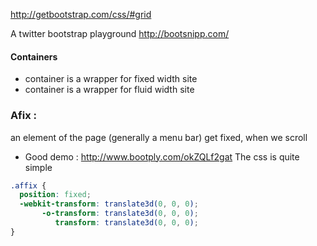 http://getbootstrap.com/css/#grid

A twitter bootstrap playground 
http://bootsnipp.com/

#### Containers 

* container is a wrapper for fixed width site 
* container is a wrapper for fluid width site

### Afix :    
an element of the page (generally a menu bar) get fixed, when we scroll  

* Good demo : http://www.bootply.com/okZQLf2gat
The css is quite simple 

```` css
.affix {
  position: fixed;
  -webkit-transform: translate3d(0, 0, 0);
       -o-transform: translate3d(0, 0, 0);
          transform: translate3d(0, 0, 0);
}
````